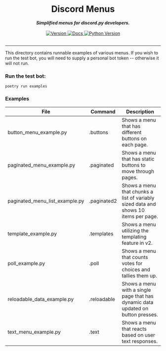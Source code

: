 # <h1 align='center'>Discord Menus</h1>

<div align='center'>
  <strong><i>Simplified menus for discord.py developers.</i></strong>
  <br>
  <br>

  <a href='https://pypi.org/project/dpymenus/'>
    <img src='https://img.shields.io/pypi/v/dpymenus?color=0073B7&label=Latest&style=for-the-badge' alt='Version' />
  </a>

  <a href='https://dpymenus.readthedocs.io/en/latest/'>
    <img src='https://img.shields.io/readthedocs/dpymenus/latest?style=for-the-badge' alt='Docs' />
  </a>

  <a href='https://python.org'>
    <img src='https://img.shields.io/pypi/pyversions/dpymenus?color=0073B7&style=for-the-badge' alt='Python Version' />
  </a>
</div>

<br>

---

This directory contains runnable examples of various menus. If you wish to run the test bot, you will need to supply a
personal bot token -- otherwise it will not run.

### Run the test bot:

`poetry run examples`

### Examples

| File      | Command | Description |
| ----------- | ----------- | ----------- |
| button_menu_example.py      | .buttons | Shows a menu that has different buttons on each page.       |
| paginated_menu_example.py   | .paginated | Shows a menu that has static buttons to move through pages.        |
| paginated_menu_list_example.py | .paginated2 | Shows a menu that chunks a list of variably sized data and shows 10 items per page. |
| template_example.py | .templates | Shows a menu utilizing the templating feature in v2. |
| poll_example.py | .poll | Shows a menu that counts votes for choices and tallies them up. |
| reloadable_data_example.py | .reloadable | Shows a menu with a single page that has dynamic data updated on button presses. |
| text_menu_example.py | .text | Shows a menu that reacts based on user text responses. |
